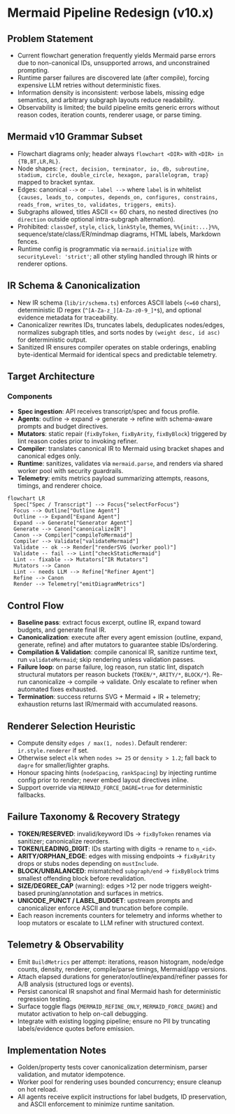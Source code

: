 # Mermaid Pipeline Redesign (v10.x)

## Problem Statement
- Current flowchart generation frequently yields Mermaid parse errors due to non-canonical IDs, unsupported arrows, and unconstrained prompting.
- Runtime parser failures are discovered late (after compile), forcing expensive LLM retries without deterministic fixes.
- Information density is inconsistent: verbose labels, missing edge semantics, and arbitrary subgraph layouts reduce readability.
- Observability is limited; the build pipeline emits generic errors without reason codes, iteration counts, renderer usage, or parse timing.

## Mermaid v10 Grammar Subset
- Flowchart diagrams only; header always `flowchart <DIR>` with `<DIR> in {TB,BT,LR,RL}`.
- Node shapes: `{rect, decision, terminator, io, db, subroutine, stadium, circle, double_circle, hexagon, parallelogram, trap}` mapped to bracket syntax.
- Edges: canonical `-->` or `-- label -->` where `label` is in whitelist `{causes, leads_to, computes, depends_on, configures, constrains, reads_from, writes_to, validates, triggers, emits}`.
- Subgraphs allowed, titles ASCII <= 60 chars, no nested directives (no `direction` outside optional intra-subgraph alternation).
- Prohibited: `classDef`, `style`, `click`, `linkStyle`, themes, `%%{init:...}%%`, sequence/state/class/ER/mindmap diagrams, HTML labels, Markdown fences.
- Runtime config is programmatic via `mermaid.initialize` with `securityLevel: 'strict'`; all other styling handled through IR hints or renderer options.

## IR Schema & Canonicalization
- New IR schema (`lib/ir/schema.ts`) enforces ASCII labels (`<=60` chars), deterministic ID regex (`^[A-Za-z_][A-Za-z0-9_]*$`), and optional evidence metadata for traceability.
- Canonicalizer rewrites IDs, truncates labels, deduplicates nodes/edges, normalizes subgraph titles, and sorts nodes by `(weight desc, id asc)` for deterministic output.
- Sanitized IR ensures compiler operates on stable orderings, enabling byte-identical Mermaid for identical specs and predictable telemetry.

## Target Architecture

### Components
- **Spec ingestion**: API receives transcript/spec and focus profile.
- **Agents**: outline -> expand -> generate -> refine with schema-aware prompts and budget directives.
- **Mutators**: static repair (`fixByToken`, `fixByArity`, `fixByBlock`) triggered by lint reason codes prior to invoking refiner.
- **Compiler**: translates canonical IR to Mermaid using bracket shapes and canonical edges only.
- **Runtime**: sanitizes, validates via `mermaid.parse`, and renders via shared worker pool with security guardrails.
- **Telemetry**: emits metrics payload summarizing attempts, reasons, timings, and renderer choice.

```mermaid
flowchart LR
  Spec["Spec / Transcript"] --> Focus{"selectForFocus"}
  Focus --> Outline["Outline Agent"]
  Outline --> Expand["Expand Agent"]
  Expand --> Generate["Generator Agent"]
  Generate --> Canon["canonicalizeIR"]
  Canon --> Compiler["compileToMermaid"]
  Compiler --> Validate["validateMermaid"]
  Validate -- ok --> Render["renderSVG (worker pool)"]
  Validate -- fail --> Lint["checkStaticMermaid"]
  Lint -- fixable --> Mutators["IR Mutators"]
  Mutators --> Canon
  Lint -- needs LLM --> Refine["Refiner Agent"]
  Refine --> Canon
  Render --> Telemetry["emitDiagramMetrics"]
```

## Control Flow
- **Baseline pass**: extract focus excerpt, outline IR, expand toward budgets, and generate final IR.
- **Canonicalization**: execute after every agent emission (outline, expand, generate, refine) and after mutators to guarantee stable IDs/ordering.
- **Compilation & Validation**: compile canonical IR, sanitize runtime text, run `validateMermaid`; skip rendering unless validation passes.
- **Failure loop**: on parse failure, log reason, run static lint, dispatch structural mutators per reason buckets (`TOKEN/*`, `ARITY/*`, `BLOCK/*`). Re-run canonicalize -> compile -> validate. Only escalate to refiner when automated fixes exhausted.
- **Termination**: success returns SVG + Mermaid + IR + telemetry; exhaustion returns last IR/mermaid with accumulated reasons.

## Renderer Selection Heuristic
- Compute density `edges / max(1, nodes)`. Default renderer: `ir.style.renderer` if set.
- Otherwise select `elk` when `nodes >= 25` or `density > 1.2`; fall back to `dagre` for smaller/lighter graphs.
- Honour spacing hints (`nodeSpacing`, `rankSpacing`) by injecting runtime config prior to render; never embed layout directives inline.
- Support override via `MERMAID_FORCE_DAGRE=true` for deterministic fallbacks.

## Failure Taxonomy & Recovery Strategy
- **TOKEN/RESERVED**: invalid/keyword IDs -> `fixByToken` renames via sanitizer; canonicalize reorders.
- **TOKEN/LEADING_DIGIT**: IDs starting with digits -> rename to `n_<id>`.
- **ARITY/ORPHAN_EDGE**: edges with missing endpoints -> `fixByArity` drops or stubs nodes depending on `mustInclude`.
- **BLOCK/UNBALANCED**: mismatched `subgraph/end` -> `fixByBlock` trims smallest offending block before revalidation.
- **SIZE/DEGREE_CAP** (warning): edges >12 per node triggers weight-based pruning/annotation and surfaces in metrics.
- **UNICODE_PUNCT / LABEL_BUDGET**: upstream prompts and canonicalizer enforce ASCII and truncation before compile.
- Each reason increments counters for telemetry and informs whether to loop mutators or escalate to LLM refiner with structured context.

## Telemetry & Observability
- Emit `BuildMetrics` per attempt: iterations, reason histogram, node/edge counts, density, renderer, compile/parse timings, Mermaid/app versions.
- Attach elapsed durations for generator/outline/expand/refiner passes for A/B analysis (structured logs or events).
- Persist canonical IR snapshot and final Mermaid hash for deterministic regression testing.
- Surface toggle flags (`MERMAID_REFINE_ONLY`, `MERMAID_FORCE_DAGRE`) and mutator activation to help on-call debugging.
- Integrate with existing logging pipeline; ensure no PII by truncating labels/evidence quotes before emission.

## Implementation Notes
- Golden/property tests cover canonicalization determinism, parser validation, and mutator idempotence.
- Worker pool for rendering uses bounded concurrency; ensure cleanup on hot reload.
- All agents receive explicit instructions for label budgets, ID preservation, and ASCII enforcement to minimize runtime sanitation.
